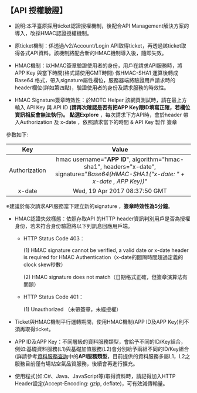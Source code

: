## 【API 授權驗證】


-  說明:本平臺原採用ticket認證授權機制，後配合API Management解決方案的導入，改採HMAC認證授權機制。

- 原ticket機制：係透過/v2/Account/Login API取得ticket，再透過該ticket取得各式API資料。該機制將配合新的HMAC機制導入後，隨即失效。

- HMAC機制：以HMAC簽章驗證使用者的身份，用戶在請求API服務時，將APP Key 與當下時間(格式請使用GMT時間) 做HMAC-SHA1 運算後轉成Base64 格式，帶入signature屬性欄位，服務器端將驗證用戶請求時的header欄位(詳如第四點)，驗證使用者的身份及請求服務的時效性。

- HMAC Signature簽章時效性：於MOTC Helper 該網頁測試時，請在最上方輸入 API Key 與 API ID 
**(請再次確認是否有把APP Key跟ID填寫正確，若欄位資訊相反會無法執行)。** **點選Explore** ，每次請求下方API時，會於header 帶入Authorization 及 x-date ，依照請求當下的時間 & API Key 製作 簽章

參數如下:

|  Key  |  Value  |
| :--: | :--------: |
|  Authorization  | hmac username="**APP ID**", algorithm="hmac-sha1", headers="x-date", signature="*Base64(HMAC-SHA1("x-date: " + x-date , APP Key))*" |
| x-date  |    Wed, 19 Apr 2017 08:37:50 GMT    |


※建議於每次請求API服務當下建立新的signature ，**簽章時效性為5分鐘**。


- HMAC認證失效樣態：依照存取API 的HTTP header資訊判別用戶是否為授權身份，若未符合身份驗證將以下列訊息回應用戶端。

    +  HTTP Status Code 403：

        (1)	 HMAC signature cannot be verified, a valid date or x-date header is required for HMAC Authentication（x-date的間隔時間超過定義的clock skew秒數）
    

        (2)	 HMAC signature does not match（日期格式正確，但簽章演算法有問題）
    
    
    +  HTTP Status Code 401：
    
        (1)	 Unauthorized （未帶簽章，未經授權）
    
  
-  Ticket與HMAC機制平行運轉期間，使用HMAC機制(APP ID及APP Key)則不須再取得ticket。

-  APP ID及APP Key：不同層級的資料服務類型，會給予不同的ID/Key組合，例如:基礎資料服務(L1)與基礎加值服務(L2)會分別給予兩組不同的ID/Key組合(詳請參考[資料服務查詢](https://ptx.transportdata.tw/PTX/Service)中的**API服務類型**，目前提供的資料服務多屬L1，L2之服務目前僅有場站空氣品質服務，後續會再進行擴充。

-  使用程式(如:C#、Java、JavaScript等)取得資料時，請記得加入HTTP Header設定(Accept-Encoding: gzip, deflate)，可有效減傳輸量。
